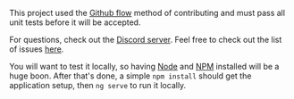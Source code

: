 This project used the [Github flow](https://guides.github.com/introduction/flow/) method of contributing and must pass all unit tests before it will be accepted.

For questions, check out the [Discord server](https://discord.gg/4Bh49Y8).
Feel free to check out the list of issues [here](https://github.com/tsitra/horsebooks/issues).

You will want to test it locally, so having [Node](https://nodejs.org/en/) and [NPM](https://www.npmjs.com/) installed will be a huge boon. After that's done, a simple `npm install` should get the application setup, then `ng serve` to run it locally.
